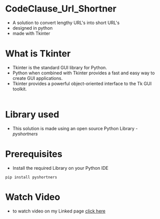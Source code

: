 
# CodeClause_Url_Shortner
- A solution to convert lengthy URL's into short URL's
- designed in python
- made with Tkinter

# What is Tkinter
- Tkinter is the standard GUI library for Python.
- Python when combined with Tkinter provides a fast and easy way to create GUI applications. 
- Tkinter provides a powerful object-oriented interface to the Tk GUI toolkit.
<br><br>

# Library used
- This solution is made using an open source Python Library - *pyshortners*

# Prerequisites
- Install the required Library on your Python IDE
```
pip install pyshortners
```
# Watch Video
- to watch video on my Linked page [click here]()


